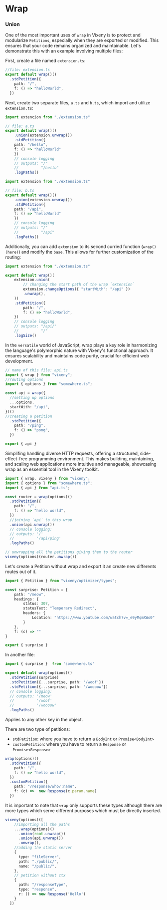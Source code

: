 # Wrap

### Union

One of the most important uses of `wrap` in Vixeny is to protect and modularize `Petitions`, especially when they are exported or modified. This ensures that your code remains organized and maintainable. Let's demonstrate this with an example involving multiple files:

First, create a file named `extension.ts`:

```ts
//file: extension.ts
export default wrap()()
  .stdPetition({
    path: "/",
    f: () => "helloWorld",
  })
```

Next, create two separate files, `a.ts` and `b.ts`, which import and utilize `extension.ts`:

```ts
import extencion from "./extension.ts"

// file: a.ts
export default wrap()()
    .union(extension.unwrap())
    .stdPetition({
    path: "/hello",
    f: () => "helloWorld"
    })
    // console logging
    // outputs: "/"
    //          "/hello"
    .logPaths()

```

```ts
import extension from "./extension.ts"

// file: b.ts
export default wrap()()
    .union(extension.unwrap())
    .stdPetition({
    path: "/api",
    f: () => "helloWorld"
    })
    // console logging
    // outputs: "/"
    //          "/api"
    .logPaths()
```
Additionally, you can add `extension` to its second curried function (`wrap()(here)`) and modify the `base`. This allows for further customization of the routing:

```ts
import extension from "./extension.ts"

export default wrap()(
    extension.union(
        // changing the start path of the wrap `extension`
        extension.changeOptions({ "startWith": "/api" })
        .unwrap(),
    ))
    .stdPetition({
        path: "/",
        f: () => "helloWorld",
    })
    // console logging
    // outputs: "/api/"
    //          "/"
    .logSize()
```
<Heading title="Introduction to wrap" size="2" />

In the `versatile` world of JavaScript, wrap plays a key role in harmonizing the language's polymorphic nature with Vixeny's functional approach. It ensures scalability and maintains code purity, crucial for efficient web development.

```ts
// name of this file: api.ts
import { wrap } from "vixeny";
//routing options
import { options } from "somewhere.ts"; 

const api = wrap({
  //setting up options
  ...options,
  startWith: "/api",
})()
//creating a petition
  .stdPetition({
    path: "/ping",
    f: () => "pong",
  })

export { api }
```

Simplifing handling diverse HTTP requests, offering a structured, side-effect-free programming environment. This makes building, maintaining, and scaling web applications more intuitive and manageable, showcasing wrap as an essential tool in the Vixeny toolkit.

```ts
import { wrap, vixeny } from "vixeny";
import { options } from "somewhere.ts"; 
import { api } from "api.ts"; 

const router = wrap(options)()
  .stdPetition({
    path: "/",
    f: () => "hello world",
  })
  //joining `api` to this wrap
  .union(api.unwrap())
  // console logging:
  // outputs: '/'
  //          '/api/ping'
  .logPaths()

// unwrapping all the petitions giving them to the router
vixeny(options)(router.unwrap())
```
<Heading title="Working with petitions" size="2" />

Let's create a Petition without wrap and export it an create new differents routes out of it.

```ts
import { Petition } from "vixeny/optimizer/types";

const surprise: Petition = {
    path: "/meow",
    headings: {
        status: 307,
        statusText: "Temporary Redirect",
        headers: {
            Location: "https://www.youtube.com/watch?v=_e9yMqmXWo0"
        }
    },
    f: (c) => ""
}

export { surprise }
```
In another file:

```ts
import { surprise }  from 'somewhere.ts'

export default wrap(options)()
  .stdPetition(surprise)
  .stdPetition({...surprise, path: '/woof'})
  .stdPetition({...surprise, path: '/woooow'})
  // console logging:
  // outputs: '/meow'
  //          '/woof'
  //          '/woooow'
  .logPaths()
```

Applies to any other key in the object.

<Heading title="Petitions types in wrap" size="2" />

 There are two type of petitions:
  - `stdPetition`: where you have to return a `BodyInt` or `Promise<BodyInt>`
  - `customPetition`: where you have to return a `Response` or `Promise<Response>`

```ts
wrap(options)()
  .stdPetition({
    path: "/",
    f: () => "hello world",
  })
  .customPetition({
    path: "/response/who/:name",
    f: (c) =>  new Response(c.param.name)
  })
```

It is important to note that `wrap` only supports these types although there are more types which serve different purposes which must be directly inserted.

```ts
vixeny(options)([
    //importing all the paths
    ...wrap(options)()
      .union(root.unwrap())
      .union(api.unwrap())
      .unwrap(),
    //adding the static server
    {
      type: "fileServer",
      path: "./public/",
      name: "/public/",
    },
    // petition without ctx
    {
      path: "/responseType",
      type: "response",
      r: () => new Response('Hello')
    }
  ])
```